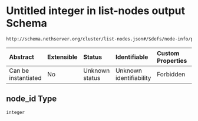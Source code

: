# Untitled integer in list-nodes output Schema

```txt
http://schema.nethserver.org/cluster/list-nodes.json#/$defs/node-info/properties/node_id
```



| Abstract            | Extensible | Status         | Identifiable            | Custom Properties | Additional Properties | Access Restrictions | Defined In                                                          |
| :------------------ | :--------- | :------------- | :---------------------- | :---------------- | :-------------------- | :------------------ | :------------------------------------------------------------------ |
| Can be instantiated | No         | Unknown status | Unknown identifiability | Forbidden         | Allowed               | none                | [list-nodes.json\*](cluster/list-nodes.json "open original schema") |

## node\_id Type

`integer`
